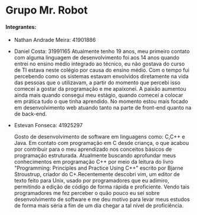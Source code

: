 # Grupo Mr. Robot

#### Integrantes:

- Nathan Andrade Meira: 41901886



- Daniel Costa: 31991165
    Atualmente tenho 19 anos, meu primeiro contato com alguma linguagem de desenvolvimento foi aos 14 anos quando entrei no ensino médio integrado ao técnico,
eu não gostava do curso de TI estava neste colégio por causa do ensino médio. Com o tempo fui percebendo como os sistemas estavam envolvidos diretamente na
vida das pessoas que o utilizavam, a partir do momento que percebi isso comecei a gostar da programação e me apaixonei. A paixão aumentou ainda mais quando consegui meu
estágio, quando comecei a colocar em prática tudo o que tinha aprendido. No momento estou mais focado em desenvolvimento web atuando tanto na parte de front-end quanto na
de back-end.     


- Estevan Fonseca: 41925297


    Gosto de desenvolvimento de software em linguagens como: C,C++ e Java. Em contato com programação em C desde criança, o que acabou por contribuir para o meu aprendizado nos conceitos básicos de programação estruturada. Atualmente buscando aprofundar meus conhecimentos em programação C++ por meio da leitura do livro "Programming: Principles and Practice Using C++" escrito por Bjarne Stroustrup, criador do C+.Recentemente descobri vim, um editor de texto feito para Unix, usado por programadores que eu adimiro, permitindo a edição de código de forma rápida e proficiente. Vendo tais programadores me fez perceber o quão pouco eu sei sobre desenvolvimento de software e me deu motivo para levar meus estudos de forma mais séria a fim de um dia chegar a tal nível de proficiência. 